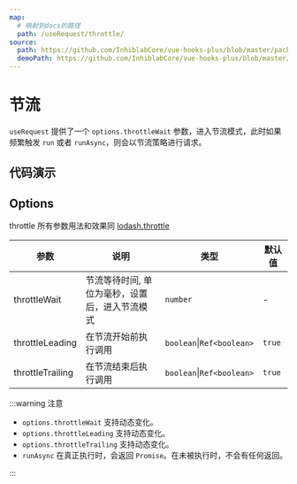 ```yaml
---
map:
  # 映射到docs的路径
  path: /useRequest/throttle/
source:
  path: https://github.com/InhiblabCore/vue-hooks-plus/blob/master/packages/hooks/src/useRequest/plugins/useThrottlePlugin.ts
  demoPath: https://github.com/InhiblabCore/vue-hooks-plus/blob/master/packages/hooks/src/useRequest/docs/throttle/demo/demo.vue
---
```


# 节流

`useRequest` 提供了一个 `options.throttleWait` 参数，进入节流模式，此时如果频繁触发 `run` 或者 `runAsync`，则会以节流策略进行请求。

## 代码演示

<demo src="./demo/demo.vue"
  language="vue"
  title=""
  desc="你可以在 input 框中快速输入文本，体验效果"> </demo>

## Options

throttle 所有参数用法和效果同 [lodash.throttle](https://www.lodashjs.com/docs/lodash.throttle/)

| 参数 | 说明 | 类型 | 默认值 |
| --- | --- | --- | --- |
| throttleWait | 节流等待时间, 单位为毫秒，设置后，进入节流模式 | `number` | - |
| throttleLeading | 在节流开始前执行调用 | `boolean`\|`Ref<boolean>` | `true` |
| throttleTrailing | 在节流结束后执行调用 | `boolean`\|`Ref<boolean>` | `true` |

:::warning 注意

- `options.throttleWait` 支持动态变化。
- `options.throttleLeading` 支持动态变化。
- `options.throttleTrailing` 支持动态变化。
- `runAsync` 在真正执行时，会返回 `Promise`。在未被执行时，不会有任何返回。

:::
